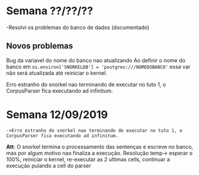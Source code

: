 # Semana ??/??/??
-Resolvi os problemas do banco de dados (documentado)
  ## Novos problemas
   Bug da variavel do nome do banco nao atualizando
      Ao definir o nome do banco em `os.environ['SNORKELDB'] = 'postgres:///NOMEDOBANCO'` essa var não será atualizada até reiniciar o kernel.
    
   Erro estranho do snorkel nao terminando de executar no tuto 1, o CorpusParser fica executando ad infinitum.

# Semana 12/09/2019

    ->Erro estranho do snorkel nao terminando de executar no tuto 1, o CorpusParser fica executando ad infinitum.
  **Att**: O snorkel termina o processamento das sentenças e escreve no banco, mas por algum motivo nao finaliza a execução.
      Resolução temp-> esperar o 100%, reiniciar o kernel, re-executar as 2 ultimas cells, continuar a execução pulando a cell do parser
